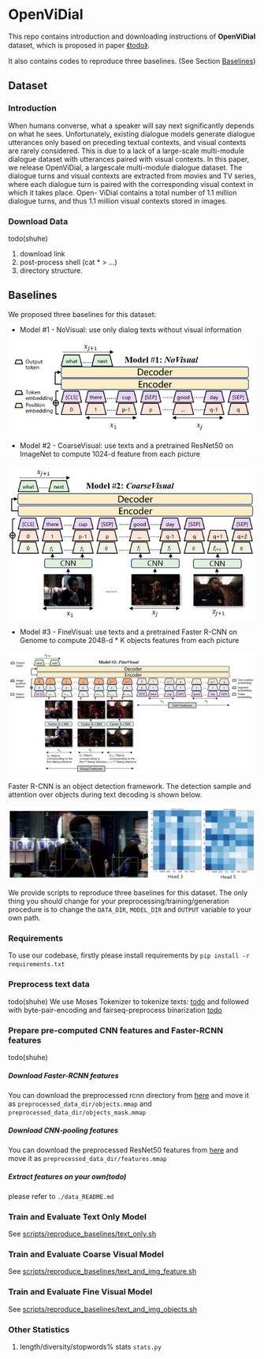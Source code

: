 # OpenViDial
This repo contains introduction and downloading instructions of **OpenViDial** dataset, 
which is  proposed in paper [《todo》](todo). 

It also contains codes to reproduce three baselines. (See Section [Baselines](#baselines))

## Dataset

### Introduction
When humans converse, what a speaker will
say next significantly depends on what he sees.
Unfortunately, existing dialogue models generate
dialogue utterances only based on preceding
textual contexts, and visual contexts
are rarely considered. This is due to a lack
of a large-scale multi-module dialogue dataset
with utterances paired with visual contexts.
In this paper, we release OpenViDial, a largescale
multi-module dialogue dataset. The dialogue
turns and visual contexts are extracted
from movies and TV series, where each dialogue
turn is paired with the corresponding
visual context in which it takes place. Open-
ViDial contains a total number of 1.1 million
dialogue turns, and thus 1.1 million visual contexts
stored in images.


### Download Data
todo(shuhe)
1. download link
2. post-process shell (cat * > ...)
3. directory structure.


## Baselines
We proposed three baselines for this dataset:
* Model #1 - NoVisual: use only dialog texts without visual information

<div align="center">
  <img src="demo_data/model1.png"/>
</div>

* Model #2 - CoarseVisual: use texts and a pretrained ResNet50 on ImageNet to compute 1024-d feature from each picture

<div align="center">
  <img src="demo_data/model2.png"/>
</div>

* Model #3 - FineVisual: use texts and a pretrained Faster R-CNN on Genome to compute 2048-d * K objects features from each picture

<div align="center">
  <img src="demo_data/model3.png"/>
</div>

Faster R-CNN is an object detection framework. The detection sample and attention over objects during text decoding is shown below.

<div align="center">
  <img src="demo_data/attention_over_objects.png"/>
</div>

We provide scripts to reproduce three baselines for this dataset.
The only thing you should change for your preprocessing/training/generation procedure
is to change the `DATA_DIR`, `MODEL_DIR` and `OUTPUT` variable to your own path.

### Requirements
To use our codebase, firstly please install requirements by
`pip install -r requirements.txt`

### Preprocess text data
todo(shuhe)
We use Moses Tokenizer to tokenize texts:
[todo](todo)
and followed with byte-pair-encoding and fairseq-preprocess binarization
[todo](todo)

### Prepare pre-computed CNN features and Faster-RCNN features
todo(shuhe)
##### Download Faster-RCNN features
You can download the preprocessed rcnn directory from [here](todo) and move it as `preprocessed_data_dir/objects.mmap`
and `preprocessed_data_dir/objects_mask.mmap`

##### Download CNN-pooling features
You can download the preprocessed ResNet50 features from [here](todo) and move it as `preprocessed_data_dir/features.mmap`

##### Extract features on your own(todo)
please refer to `./data_README.md`

### Train and Evaluate Text Only Model
See [scripts/reproduce_baselines/text_only.sh](scripts/reproduce_baselines/text_only.sh)

### Train and Evaluate Coarse Visual Model
See [scripts/reproduce_baselines/text_and_img_feature.sh](scripts/reproduce_baselines/text_and_img_feature.sh)

### Train and Evaluate Fine Visual Model
See [scripts/reproduce_baselines/text_and_img_objects.sh](scripts/reproduce_baselines/text_and_img_objects.sh)

### Other Statistics
1. length/diversity/stopwords% stats `stats.py`
